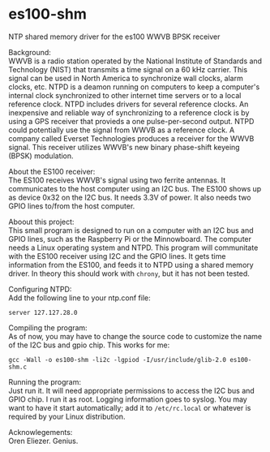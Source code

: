 # es100-shm
NTP shared memory driver for the es100 WWVB BPSK receiver

Background:  
WWVB is a radio station operated by the National Institute of Standards and Technology (NIST) that transmits a time signal on a 60 kHz carrier.  This signal can be used in North America to synchronize wall clocks, alarm clocks, etc.
NTPD is a deamon running on computers to keep a computer's internal clock synchronized to other internet time servers or to a local reference clock.  NTPD includes drivers for several reference clocks.  An inexpensive and reliable way of synchronizing to a reference clock is by using a GPS receiver that provieds a one pulse-per-second output.  NTPD could potentially use the signal from WWVB as a reference clock.
A company called Everset Technologies produces a receiver for the WWVB signal.  This receiver utilizes WWVB's new binary phase-shift keyeing (BPSK) modulation.

About the ES100 receiver:  
The ES100 receives WWVB's signal using two ferrite antennas.  It communicates to the host computer using an I2C bus.  The ES100 shows up as device 0x32 on the I2C bus.  It needs 3.3V of power.  It also needs two GPIO lines to/from the host computer.

Aboout this project:  
This small program is designed to run on a computer with an I2C bus and GPIO lines, such as the Raspberry Pi or the Minnowboard.  The computer needs a Linux operating system and NTPD.  This program will communitate with the ES100 receiver using I2C and the GPIO lines.  It gets time information from the ES100, and feeds it to NTPD using a shared memory driver.  In theory this should work with `chrony`, but it has not been tested.

Configuring NTPD:  
Add the following line to your ntp.conf file:  
```
server 127.127.28.0
```

Compiling the program:  
As of now, you may have to change the source code to customize the name of the I2C bus and gpio chip.  This works for me:  
```
gcc -Wall -o es100-shm -li2c -lgpiod -I/usr/include/glib-2.0 es100-shm.c
```

Running the program:  
Just run it.  It will need appropriate permissions to access the I2C bus and GPIO chip.  I run it as root.  Logging information goes to syslog.  You may want to have it start automatically; add it to `/etc/rc.local` or whatever is required by your Linux distribution.

Acknowlegements:  
Oren Eliezer.  Genius.
